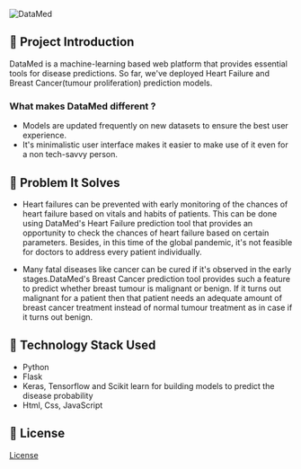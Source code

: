 ![DataMed](https://socialify.git.ci/avinashkranjan/DataMed/image?description=1&font=Raleway&forks=1&issues=1&language=1&owner=1&pulls=1&stargazers=1&theme=Light)

## 📌 Project Introduction

DataMed is a machine-learning based web platform that provides essential tools for disease predictions. So far, we've deployed Heart Failure and Breast Cancer(tumour proliferation) prediction models.

### What makes DataMed different ? 
* Models are updated frequently on new datasets to ensure the best user experience.  
* It's minimalistic user interface makes it easier to make use of it even for a non tech-savvy person.

## 📌 Problem It Solves

* Heart failures can be prevented with early monitoring of the chances of heart failure based on vitals and habits of patients. This can be done using DataMed's Heart Failure prediction tool that provides an opportunity to check the chances of heart failure based on certain parameters. Besides, in this time of the global pandemic, it's not feasible for doctors to address every patient individually. 

* Many fatal diseases like cancer can be cured if it's observed in the early stages.DataMed's Breast Cancer prediction tool provides such a feature to predict whether breast tumour is malignant or benign. If it turns out malignant for a patient then that patient needs an adequate amount of breast cancer treatment instead of normal tumour treatment as in case if it turns out benign.

## 📌 Technology Stack Used

- Python
- Flask
- Keras, Tensorflow and Scikit learn for building models to predict the disease probability 
- Html, Css, JavaScript 

## 📌 License

[License](LICENSE)

